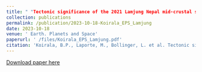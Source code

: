 ```yaml
---
title: " "Tectonic significance of the 2021 Lamjung Nepal mid-crustal seismic cluster""
collection: publications
permalink: /publication/2023-10-18-Koirala_EPS_Lamjung
date: 2023-10-18
venue: ' Earth. Planets and Space'
paperurl: ' /files/Koirala_EPS_Lamjung.pdf'
citation: 'Koirala, B.P., Laporte, M., Bollinger, L. et al. Tectonic significance of the 2021 Lamjung, Nepal, mid-crustal seismic cluster. Earth Planets Space 75, 165 (2023). https://doi.org/10.1186/s40623-023-01888-3'
---
```


<a href=' /files/Koirala_EPS_Lamjung.pdf'>Download paper here</a>
